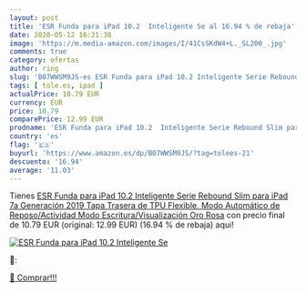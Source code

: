 ```yaml
---
layout: post
title: 'ESR Funda para iPad 10.2  Inteligente Se al 16.94 % de rebaja'
date: 2020-05-12 16:21:38
image: 'https://m.media-amazon.com/images/I/41CsSKdW4+L._SL200_.jpg'
comments: true
category: ofertas
author: ring
slug: 'B07WWSM9JS-es ESR Funda para iPad 10.2 Inteligente Serie Rebound Slim...'
tags: [ tole.es, ipad ]
actualPrice: 10.79 EUR
currency: EUR
price: 10.79
comparePrice: 12.99 EUR
prodname: 'ESR Funda para iPad 10.2  Inteligente Serie Rebound Slim para iPad 7a Generación 2019  Tapa Trasera de TPU Flexible. Modo Automático de Reposo/Actividad  Modo Escritura/Visualización  Oro Rosa'
country: 'es'
flag: '🇪🇸'
buyurl: 'https://www.amazon.es/dp/B07WWSM9JS/?tag=tolees-21'
descuento: '16.94'
average: '11.03'
---
```


Tienes [ESR Funda para iPad 10.2  Inteligente Serie Rebound Slim para iPad 7a Generación 2019  Tapa Trasera de TPU Flexible. Modo Automático de Reposo/Actividad  Modo Escritura/Visualización  Oro Rosa](https://www.amazon.es/dp/B07WWSM9JS/?tag=tolees-21) con precio final de  10.79 EUR (original: 12.99 EUR) (16.94 %  de rebaja) aqui!

[![ESR Funda para iPad 10.2  Inteligente Se](https://m.media-amazon.com/images/I/41CsSKdW4+L._SL200_.jpg)](https://www.amazon.es/dp/B07WWSM9JS/?tag=tolees-21)

🔎:


[🛒 Comprar!!!](https://www.amazon.es/dp/B07WWSM9JS/?tag=tolees-21)
